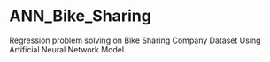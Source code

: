 # ANN_Bike_Sharing
Regression problem solving on Bike Sharing Company Dataset Using Artificial Neural Network Model.
